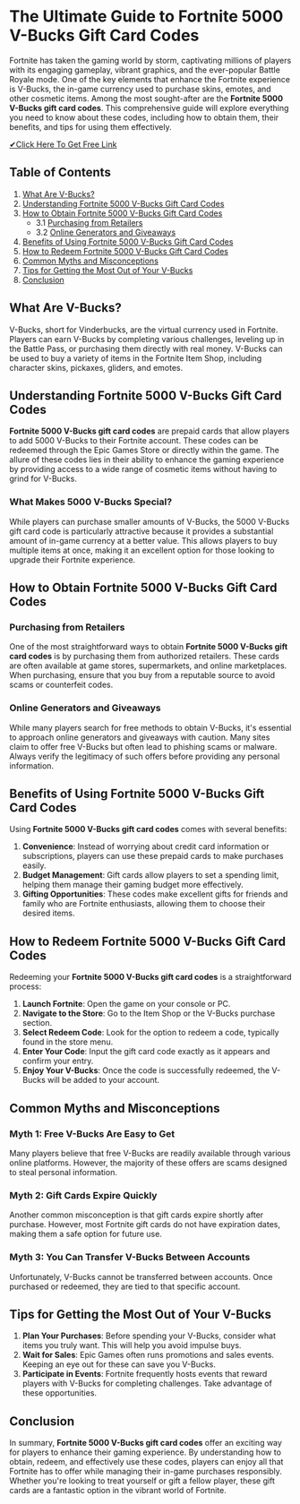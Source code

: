# The Ultimate Guide to Fortnite 5000 V-Bucks Gift Card Codes

Fortnite has taken the gaming world by storm, captivating millions of players with its engaging gameplay, vibrant graphics, and the ever-popular Battle Royale mode. One of the key elements that enhance the Fortnite experience is V-Bucks, the in-game currency used to purchase skins, emotes, and other cosmetic items. Among the most sought-after are the **Fortnite 5000 V-Bucks gift card codes**. This comprehensive guide will explore everything you need to know about these codes, including how to obtain them, their benefits, and tips for using them effectively.

[✔Click Here To Get Free Link](https://getfreelink.pro/Vbucks/)

## Table of Contents
1. [What Are V-Bucks?](#what-are-v-bucks)
2. [Understanding Fortnite 5000 V-Bucks Gift Card Codes](#understanding-fortnite-5000-v-bucks-gift-card-codes)
3. [How to Obtain Fortnite 5000 V-Bucks Gift Card Codes](#how-to-obtain-fortnite-5000-v-bucks-gift-card-codes)
   - 3.1 [Purchasing from Retailers](#purchasing-from-retailers)
   - 3.2 [Online Generators and Giveaways](#online-generators-and-giveaways)
4. [Benefits of Using Fortnite 5000 V-Bucks Gift Card Codes](#benefits-of-using-fortnite-5000-v-bucks-gift-card-codes)
5. [How to Redeem Fortnite 5000 V-Bucks Gift Card Codes](#how-to-redeem-fortnite-5000-v-bucks-gift-card-codes)
6. [Common Myths and Misconceptions](#common-myths-and-misconceptions)
7. [Tips for Getting the Most Out of Your V-Bucks](#tips-for-getting-the-most-out-of-your-v-bucks)
8. [Conclusion](#conclusion)

## What Are V-Bucks?

V-Bucks, short for Vinderbucks, are the virtual currency used in Fortnite. Players can earn V-Bucks by completing various challenges, leveling up in the Battle Pass, or purchasing them directly with real money. V-Bucks can be used to buy a variety of items in the Fortnite Item Shop, including character skins, pickaxes, gliders, and emotes. 

## Understanding Fortnite 5000 V-Bucks Gift Card Codes

**Fortnite 5000 V-Bucks gift card codes** are prepaid cards that allow players to add 5000 V-Bucks to their Fortnite account. These codes can be redeemed through the Epic Games Store or directly within the game. The allure of these codes lies in their ability to enhance the gaming experience by providing access to a wide range of cosmetic items without having to grind for V-Bucks.

### What Makes 5000 V-Bucks Special?

While players can purchase smaller amounts of V-Bucks, the 5000 V-Bucks gift card code is particularly attractive because it provides a substantial amount of in-game currency at a better value. This allows players to buy multiple items at once, making it an excellent option for those looking to upgrade their Fortnite experience.

## How to Obtain Fortnite 5000 V-Bucks Gift Card Codes

### Purchasing from Retailers

One of the most straightforward ways to obtain **Fortnite 5000 V-Bucks gift card codes** is by purchasing them from authorized retailers. These cards are often available at game stores, supermarkets, and online marketplaces. When purchasing, ensure that you buy from a reputable source to avoid scams or counterfeit codes.

### Online Generators and Giveaways

While many players search for free methods to obtain V-Bucks, it's essential to approach online generators and giveaways with caution. Many sites claim to offer free V-Bucks but often lead to phishing scams or malware. Always verify the legitimacy of such offers before providing any personal information.

## Benefits of Using Fortnite 5000 V-Bucks Gift Card Codes

Using **Fortnite 5000 V-Bucks gift card codes** comes with several benefits:

1. **Convenience**: Instead of worrying about credit card information or subscriptions, players can use these prepaid cards to make purchases easily.
2. **Budget Management**: Gift cards allow players to set a spending limit, helping them manage their gaming budget more effectively.
3. **Gifting Opportunities**: These codes make excellent gifts for friends and family who are Fortnite enthusiasts, allowing them to choose their desired items.

## How to Redeem Fortnite 5000 V-Bucks Gift Card Codes

Redeeming your **Fortnite 5000 V-Bucks gift card codes** is a straightforward process:

1. **Launch Fortnite**: Open the game on your console or PC.
2. **Navigate to the Store**: Go to the Item Shop or the V-Bucks purchase section.
3. **Select Redeem Code**: Look for the option to redeem a code, typically found in the store menu.
4. **Enter Your Code**: Input the gift card code exactly as it appears and confirm your entry.
5. **Enjoy Your V-Bucks**: Once the code is successfully redeemed, the V-Bucks will be added to your account.

## Common Myths and Misconceptions

### Myth 1: Free V-Bucks Are Easy to Get

Many players believe that free V-Bucks are readily available through various online platforms. However, the majority of these offers are scams designed to steal personal information.

### Myth 2: Gift Cards Expire Quickly

Another common misconception is that gift cards expire shortly after purchase. However, most Fortnite gift cards do not have expiration dates, making them a safe option for future use.

### Myth 3: You Can Transfer V-Bucks Between Accounts

Unfortunately, V-Bucks cannot be transferred between accounts. Once purchased or redeemed, they are tied to that specific account.

## Tips for Getting the Most Out of Your V-Bucks

1. **Plan Your Purchases**: Before spending your V-Bucks, consider what items you truly want. This will help you avoid impulse buys.
2. **Wait for Sales**: Epic Games often runs promotions and sales events. Keeping an eye out for these can save you V-Bucks.
3. **Participate in Events**: Fortnite frequently hosts events that reward players with V-Bucks for completing challenges. Take advantage of these opportunities.

## Conclusion

In summary, **Fortnite 5000 V-Bucks gift card codes** offer an exciting way for players to enhance their gaming experience. By understanding how to obtain, redeem, and effectively use these codes, players can enjoy all that Fortnite has to offer while managing their in-game purchases responsibly. Whether you're looking to treat yourself or gift a fellow player, these gift cards are a fantastic option in the vibrant world of Fortnite.
